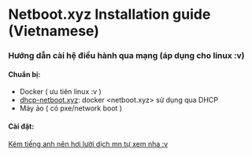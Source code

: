 # Netboot.xyz Installation guide (Vietnamese)


### Hướng dẫn cài hệ điều hành qua mạng (áp dụng cho linux :v)

#### Chuẩn bị:
- Docker ( ưu tiên linux :v )
- [dhcp-netboot.xyz](https://github.com/samdbmg/dhcp-netboot.xyz): docker <netboot.xyz> sử dụng qua DHCP
- Máy ảo ( có pxe/network boot  )

#### Cài đặt:
[Kém tiếng anh nên hơi lười dịch mn tự xem nha :v ](https://github.com/samdbmg/dhcp-netboot.xyz?tab=readme-ov-file#option-1-running-it-directly) 

